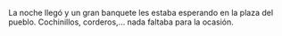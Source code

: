 La noche llegó y un gran banquete les estaba esperando en la plaza del pueblo.
Cochinillos, corderos,... nada faltaba para la ocasión.
